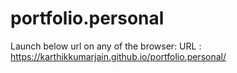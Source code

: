 # portfolio.personal
Launch below url on any of the browser:
URL : https://karthikkumarjain.github.io/portfolio.personal/
